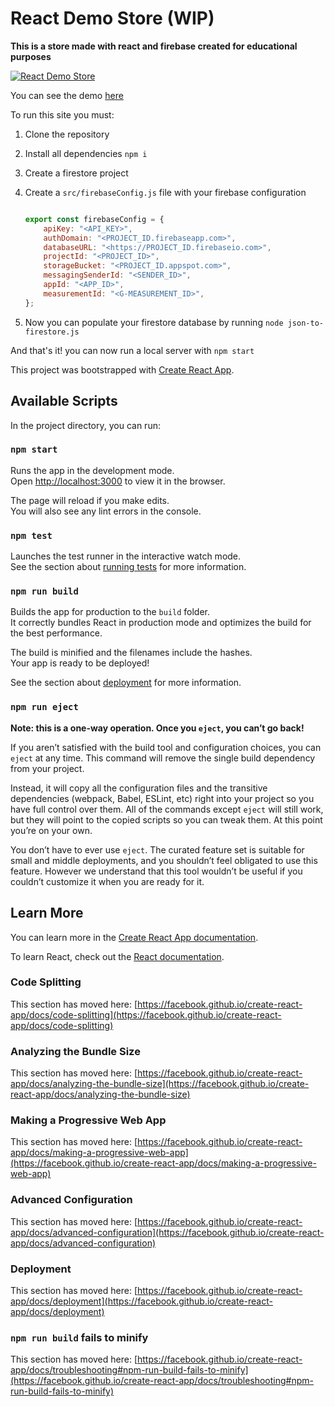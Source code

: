 # React Demo Store (WIP)

**This is a store made with react and firebase created for educational purposes**

[![React Demo Store](https://i9.ytimg.com/vi_webp/eLRd0wbxDgg/mqdefault.webp?time=1619461800000&sqp=CKiNnIQG&rs=AOn4CLCJI6250N1E5PNWvX5S--I1u8oraA)]( https://www.youtube.com/watch?v=eLRd0wbxDgg )

You can see the demo [here](https://react-demo-store.web.app/)

To run this site you must:

1. Clone the repository
2. Install all dependencies `npm i`
3. Create a firestore project
4. Create a `src/firebaseConfig.js` file with your firebase configuration
    ```javascript
    
    export const firebaseConfig = {
        apiKey: "<API_KEY>",
        authDomain: "<PROJECT_ID.firebaseapp.com>",
        databaseURL: "<https://PROJECT_ID.firebaseio.com>",
        projectId: "<PROJECT_ID>",
        storageBucket: "<PROJECT_ID.appspot.com>",
        messagingSenderId: "<SENDER_ID>",
        appId: "<APP_ID>",
        measurementId: "<G-MEASUREMENT_ID>",
    };
    ```

5. Now you can populate your firestore database by running `node json-to-firestore.js`

And that's it! you can now run a local server with `npm start`

This project was bootstrapped with [Create React App](https://github.com/facebook/create-react-app).

## Available Scripts

In the project directory, you can run:

### `npm start`

Runs the app in the development mode.\
Open [http://localhost:3000](http://localhost:3000) to view it in the browser.

The page will reload if you make edits.\
You will also see any lint errors in the console.

### `npm test`

Launches the test runner in the interactive watch mode.\
See the section about [running tests](https://facebook.github.io/create-react-app/docs/running-tests) for more information.

### `npm run build`

Builds the app for production to the `build` folder.\
It correctly bundles React in production mode and optimizes the build for the best performance.

The build is minified and the filenames include the hashes.\
Your app is ready to be deployed!

See the section about [deployment](https://facebook.github.io/create-react-app/docs/deployment) for more information.

### `npm run eject`

**Note: this is a one-way operation. Once you `eject`, you can’t go back!**

If you aren’t satisfied with the build tool and configuration choices, you can `eject` at any time. This command will remove the single build dependency from your project.

Instead, it will copy all the configuration files and the transitive dependencies (webpack, Babel, ESLint, etc) right into your project so you have full control over them. All of the commands except `eject` will still work, but they will point to the copied scripts so you can tweak them. At this point you’re on your own.

You don’t have to ever use `eject`. The curated feature set is suitable for small and middle deployments, and you shouldn’t feel obligated to use this feature. However we understand that this tool wouldn’t be useful if you couldn’t customize it when you are ready for it.

## Learn More

You can learn more in the [Create React App documentation](https://facebook.github.io/create-react-app/docs/getting-started).

To learn React, check out the [React documentation](https://reactjs.org/).

### Code Splitting

This section has moved here: [https://facebook.github.io/create-react-app/docs/code-splitting](https://facebook.github.io/create-react-app/docs/code-splitting)

### Analyzing the Bundle Size

This section has moved here: [https://facebook.github.io/create-react-app/docs/analyzing-the-bundle-size](https://facebook.github.io/create-react-app/docs/analyzing-the-bundle-size)

### Making a Progressive Web App

This section has moved here: [https://facebook.github.io/create-react-app/docs/making-a-progressive-web-app](https://facebook.github.io/create-react-app/docs/making-a-progressive-web-app)

### Advanced Configuration

This section has moved here: [https://facebook.github.io/create-react-app/docs/advanced-configuration](https://facebook.github.io/create-react-app/docs/advanced-configuration)

### Deployment

This section has moved here: [https://facebook.github.io/create-react-app/docs/deployment](https://facebook.github.io/create-react-app/docs/deployment)

### `npm run build` fails to minify

This section has moved here: [https://facebook.github.io/create-react-app/docs/troubleshooting#npm-run-build-fails-to-minify](https://facebook.github.io/create-react-app/docs/troubleshooting#npm-run-build-fails-to-minify)
